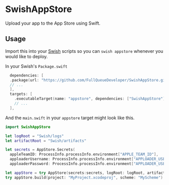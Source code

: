 # SwishAppStore

Upload your app to the App Store using Swift.

## Usage

Import this into your [Swish](https://github.com/FullQueueDeveloper/Swish.git) scripts so you can `swish appstore` whenever you would like to deploy.

In your Swish's `Package.swift`

```swift
  dependencies: [
  .package(url: "https://github.com/FullQueueDeveloper/SwishAppStore.git", from: "0.1.0"),
  // ...
  ],
  targets: [
    .executableTarget(name: "appstore", dependencies: ["SwishAppStore"]),
    // ...
  ],
```

And the `main.swift` in your `appstore` target might look like this.

```swift
import SwishAppStore

let logRoot = "Swish/logs"
let artifactRoot = "Swish/artifacts"

let secrets = AppStore.Secrets(
  appleTeamID: ProcessInfo.processInfo.environment["APPLE_TEAM_ID"],
  apploaderUsername: ProcessInfo.processInfo.environment["APPLOADER_USERNAME"],
  apploaderPassword: ProcessInfo.processInfo.environment["APPLOADER_USERNAME"])

let appStore = try AppStore(secrets:secrets, logRoot: logRoot, artifactRoot: artifactRoot)
try appStore.build(project: "MyProject.xcodeproj", scheme: "MyScheme")
```
